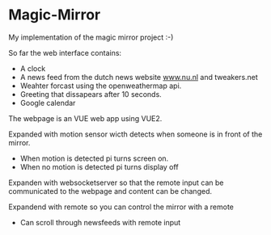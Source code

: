 # Magic-Mirror

My implementation of the magic mirror project :-)

So far the web interface contains:
- A clock
- A news feed from the dutch news website www.nu.nl and tweakers.net
- Weahter forcast using the openweathermap api.
- Greeting that dissapears after 10 seconds.
- Google calendar 

The webpage is an VUE web app using VUE2.

Expanded with motion sensor wicth detects when someone is in front of the mirror.
- When motion is detected pi turns screen on.
- When no motion is detected pi turns display off

Expanden with websocketserver so that the remote input can be communicated to the webpage and content can be changed.

Expandend with remote so you can control the mirror with a remote
- Can scroll through newsfeeds with remote input


